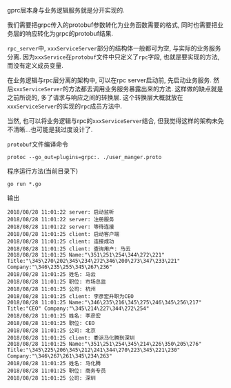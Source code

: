 gprc层本身与业务逻辑服务就是分开实现的.

我们需要把grpc传入的protobuf参数转化为业务函数需要的格式, 同时也需要把业务层的响应转化为grpc的protobuf结果.

`rpc_server`中, `xxxServiceServer`部分的结构体一般都可为空, 与实际的业务服务分离. 因为`xxxService`在`protobuf`文件中只定义了`rpc`字段, 也就是要实现的方法, 而没有定义成员变量.

在业务逻辑与rpc层分离的架构中, 可以在rpc server启动前, 先启动业务服务. 然后`xxxServiceServer`的方法都去调用业务服务暴露出来的方法. 这样做的缺点就是之前所说的, 多了请求与响应之间的转换层. 这个转换层大概就放在`xxxServiceServer`的实现的`rpc`成员方法中.

当然, 也可以将业务逻辑与rpc的`xxxServiceServer`结合, 但我觉得这样的架构未免不清晰...也可能是我过度设计了.

`protobuf`文件编译命令

```
protoc --go_out=plugins=grpc:. ./user_manger.proto
```

程序运行方法(当前目录下)

```
go run *.go
```

输出

```
2018/08/28 11:01:22 server: 启动监听
2018/08/28 11:01:22 server: 注册服务
2018/08/28 11:01:22 server: 等待连接
2018/08/28 11:01:25 client: 启动客户端
2018/08/28 11:01:25 client: 连接成功
2018/08/28 11:01:25 client: 查询用户: 马云
2018/08/28 11:01:25 Name:"\351\251\254\344\272\221" Title:"\345\270\202\345\234\272\346\200\273\347\233\221" Company:"\346\235\255\345\267\236"
2018/08/28 11:01:25 姓名: 马云
2018/08/28 11:01:25 职位: 市场总监
2018/08/28 11:01:25 公司: 杭州
2018/08/28 11:01:25 client: 李彦宏升职为CEO
2018/08/28 11:01:25 Name:"\346\235\216\345\275\246\345\256\217" Title:"CEO" Company:"\345\214\227\344\272\254"
2018/08/28 11:01:25 姓名: 李彦宏
2018/08/28 11:01:25 职位: CEO
2018/08/28 11:01:25 公司: 北京
2018/08/28 11:01:25 client: 委派马化腾到深圳
2018/08/28 11:01:25 Name:"\351\251\254\345\214\226\350\205\276" Title:"\345\225\206\345\212\241\344\270\223\345\221\230" Company:"\346\267\261\345\234\263"
2018/08/28 11:01:25 姓名: 马化腾
2018/08/28 11:01:25 职位: 商务专员
2018/08/28 11:01:25 公司: 深圳
```